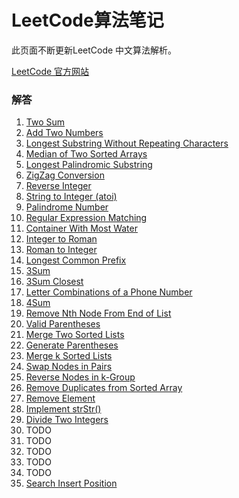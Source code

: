 # LeetCode算法笔记

此页面不断更新LeetCode 中文算法解析。

[LeetCode 官方网站](https://LeetCode.com/)

### 解答

1. [Two Sum](/Algorithms/001-two-sum.md)
2. [Add Two Numbers](/Algorithms/002-add-two-numbers.md)
3. [Longest Substring Without Repeating Characters](/Algorithms/003-longest-substring-without-repeating-characters.md)
4. [Median of Two Sorted Arrays](/Algorithms/004-median-of-two-sorted-arrays.md)
5. [Longest Palindromic Substring](/Algorithms/005-longest-palindromic-substring.md)
6. [ZigZag Conversion](/Algorithms/006-zigzag-conversion.md)
7. [Reverse Integer](/Algorithms/007-reverse-integer.md)
8. [String to Integer (atoi)](/Algorithms/008-string-to-integer-atoi.md)
9. [Palindrome Number](/Algorithms/009-palindrome-number.md)
10. [Regular Expression Matching](/Algorithms/010-regular-expression-matching.md)
11. [Container With Most Water](/Algorithms/011-container-with-most-water.md)
12. [Integer to Roman](/Algorithms/012-integer-to-roman.md)
13. [Roman to Integer](/Algorithms/013-roman-to-integer.md)
14. [Longest Common Prefix](/Algorithms/014-longest-common-prefix.md)
15. [3Sum](/Algorithms/015-3sum.md)
16. [3Sum Closest](/Algorithms/016-3sum-closest.md)
17. [Letter Combinations of a Phone Number](/Algorithms/017-letter-combinations-of-a-phone-number.md)
18. [4Sum](/Algorithms/018-4sum.md)
19. [Remove Nth Node From End of List](/Algorithms/019-remove-nth-node-from-end-of-list.md)
20. [Valid Parentheses](/Algorithms/020-valid-parentheses.md)
21. [Merge Two Sorted Lists](/Algorithms/021-merge-two-sorted-lists.md)
22. [Generate Parentheses](/Algorithms/022-generate-parentheses.md)
23. [Merge k Sorted Lists](/Algorithms/023-merge-k-sorted-lists.md)
24. [Swap Nodes in Pairs](/Algorithms/024-swap-nodes-in-pairs.md)
25. [Reverse Nodes in k-Group](/Algorithms/025-reverse-nodes-in-k-group.md)
26. [Remove Duplicates from Sorted Array](/Algorithms/026-remove-duplicates-from-sorted-array.md)
27. [Remove Element](/Algorithms/027-remove-element.md)
28. [Implement strStr()](/Algorithms/028-implement-strstr.md)
29. [Divide Two Integers](/Algorithms/029-divide-two-integers.md)
30. TODO
31. TODO
32. TODO
33. TODO
34. TODO
35. [Search Insert Position](/Algorithms/035-search-insert-position.md)
